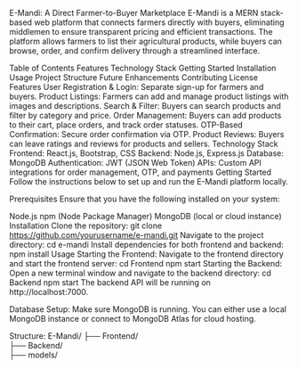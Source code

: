 E-Mandi: A Direct Farmer-to-Buyer Marketplace
E-Mandi is a MERN stack-based web platform that connects farmers directly with buyers, eliminating middlemen to ensure transparent pricing and efficient transactions. The platform allows farmers to list their agricultural products, while buyers can browse, order, and confirm delivery through a streamlined interface.

Table of Contents
Features
Technology Stack
Getting Started
Installation
Usage
Project Structure
Future Enhancements
Contributing
License
Features
User Registration & Login: Separate sign-up for farmers and buyers.
Product Listings: Farmers can add and manage product listings with images and descriptions.
Search & Filter: Buyers can search products and filter by category and price.
Order Management: Buyers can add products to their cart, place orders, and track order statuses.
OTP-Based Confirmation: Secure order confirmation via OTP.
Product Reviews: Buyers can leave ratings and reviews for products and sellers.
Technology Stack
Frontend: React.js, Bootstrap, CSS
Backend: Node.js, Express.js
Database: MongoDB
Authentication: JWT (JSON Web Token)
APIs: Custom API integrations for order management, OTP, and payments
Getting Started
Follow the instructions below to set up and run the E-Mandi platform locally.

Prerequisites
Ensure that you have the following installed on your system:

Node.js
npm (Node Package Manager)
MongoDB (local or cloud instance)
Installation
Clone the repository:
git clone https://github.com/yourusername/e-mandi.git
Navigate to the project directory:
cd e-mandi
Install dependencies for both frontend and backend:
npm install
Usage
Starting the Frontend: Navigate to the frontend directory and start the frontend server:
cd Frontend
npm start
Starting the Backend: Open a new terminal window and navigate to the backend directory:
cd Backend
npm start
The backend API will be running on http://localhost:7000.

Database Setup: Make sure MongoDB is running. You can either use a local MongoDB instance or connect to MongoDB Atlas for cloud hosting.

Structure:
E-Mandi/
├── Frontend/            
├── Backend/             
├── models/             
